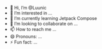 - 👋 Hi, I’m @Luunic
- 👀 I’m interested in ...
- 🌱 I’m currently learning Jetpack Compose
- 💞️ I’m looking to collaborate on ...
- 📫 How to reach me ...
- 😄 Pronouns: ...
- ⚡ Fun fact: ...

<!---
Luunic/Luunic is a ✨ special ✨ repository because its `README.md` (this file) appears on your GitHub profile.
You can click the Preview link to take a look at your changes.
--->
